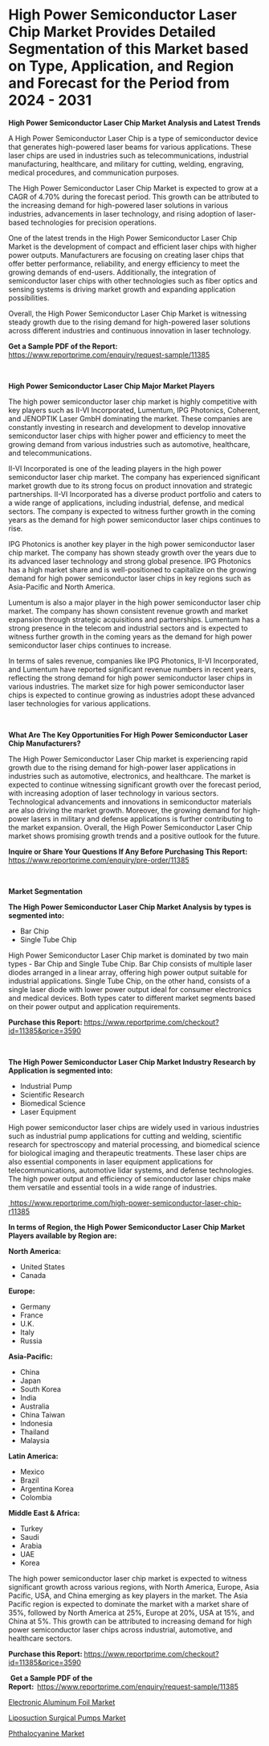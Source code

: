 <p><h1>High Power Semiconductor Laser Chip Market Provides Detailed Segmentation of this Market based on Type, Application, and Region and Forecast for the Period from 2024 - 2031</h1></p><p><strong>High Power Semiconductor Laser Chip Market Analysis and Latest Trends</strong></p>
<p><p>A High Power Semiconductor Laser Chip is a type of semiconductor device that generates high-powered laser beams for various applications. These laser chips are used in industries such as telecommunications, industrial manufacturing, healthcare, and military for cutting, welding, engraving, medical procedures, and communication purposes.</p><p>The High Power Semiconductor Laser Chip Market is expected to grow at a CAGR of 4.70% during the forecast period. This growth can be attributed to the increasing demand for high-powered laser solutions in various industries, advancements in laser technology, and rising adoption of laser-based technologies for precision operations.</p><p>One of the latest trends in the High Power Semiconductor Laser Chip Market is the development of compact and efficient laser chips with higher power outputs. Manufacturers are focusing on creating laser chips that offer better performance, reliability, and energy efficiency to meet the growing demands of end-users. Additionally, the integration of semiconductor laser chips with other technologies such as fiber optics and sensing systems is driving market growth and expanding application possibilities.</p><p>Overall, the High Power Semiconductor Laser Chip Market is witnessing steady growth due to the rising demand for high-powered laser solutions across different industries and continuous innovation in laser technology.</p></p>
<p><strong>Get a Sample PDF of the Report:&nbsp;</strong> <a href="https://www.reportprime.com/enquiry/request-sample/11385">https://www.reportprime.com/enquiry/request-sample/11385</a></p>
<p>&nbsp;</p>
<p><strong>High Power Semiconductor Laser Chip Major Market Players</strong></p>
<p><p>The high power semiconductor laser chip market is highly competitive with key players such as II-VI Incorporated, Lumentum, IPG Photonics, Coherent, and JENOPTIK Laser GmbH dominating the market. These companies are constantly investing in research and development to develop innovative semiconductor laser chips with higher power and efficiency to meet the growing demand from various industries such as automotive, healthcare, and telecommunications.</p><p>II-VI Incorporated is one of the leading players in the high power semiconductor laser chip market. The company has experienced significant market growth due to its strong focus on product innovation and strategic partnerships. II-VI Incorporated has a diverse product portfolio and caters to a wide range of applications, including industrial, defense, and medical sectors. The company is expected to witness further growth in the coming years as the demand for high power semiconductor laser chips continues to rise.</p><p>IPG Photonics is another key player in the high power semiconductor laser chip market. The company has shown steady growth over the years due to its advanced laser technology and strong global presence. IPG Photonics has a high market share and is well-positioned to capitalize on the growing demand for high power semiconductor laser chips in key regions such as Asia-Pacific and North America.</p><p>Lumentum is also a major player in the high power semiconductor laser chip market. The company has shown consistent revenue growth and market expansion through strategic acquisitions and partnerships. Lumentum has a strong presence in the telecom and industrial sectors and is expected to witness further growth in the coming years as the demand for high power semiconductor laser chips continues to increase.</p><p>In terms of sales revenue, companies like IPG Photonics, II-VI Incorporated, and Lumentum have reported significant revenue numbers in recent years, reflecting the strong demand for high power semiconductor laser chips in various industries. The market size for high power semiconductor laser chips is expected to continue growing as industries adopt these advanced laser technologies for various applications.</p></p>
<p>&nbsp;</p>
<p><strong>What Are The Key Opportunities For High Power Semiconductor Laser Chip Manufacturers?</strong></p>
<p><p>The High Power Semiconductor Laser Chip market is experiencing rapid growth due to the rising demand for high-power laser applications in industries such as automotive, electronics, and healthcare. The market is expected to continue witnessing significant growth over the forecast period, with increasing adoption of laser technology in various sectors. Technological advancements and innovations in semiconductor materials are also driving the market growth. Moreover, the growing demand for high-power lasers in military and defense applications is further contributing to the market expansion. Overall, the High Power Semiconductor Laser Chip market shows promising growth trends and a positive outlook for the future.</p></p>
<p><strong>Inquire or Share Your Questions If Any Before Purchasing This Report:</strong> <a href="https://www.reportprime.com/enquiry/pre-order/11385">https://www.reportprime.com/enquiry/pre-order/11385</a></p>
<p>&nbsp;</p>
<p><strong>Market Segmentation</strong></p>
<p><strong>The High Power Semiconductor Laser Chip Market Analysis by types is segmented into:</strong></p>
<p><ul><li>Bar Chip</li><li>Single Tube Chip</li></ul></p>
<p><p>High Power Semiconductor Laser Chip market is dominated by two main types - Bar Chip and Single Tube Chip. Bar Chip consists of multiple laser diodes arranged in a linear array, offering high power output suitable for industrial applications. Single Tube Chip, on the other hand, consists of a single laser diode with lower power output ideal for consumer electronics and medical devices. Both types cater to different market segments based on their power output and application requirements.</p></p>
<p><strong>Purchase this Report:&nbsp;</strong><a href="https://www.reportprime.com/checkout?id=11385&price=3590">https://www.reportprime.com/checkout?id=11385&price=3590</a></p>
<p>&nbsp;</p>
<p><strong>The High Power Semiconductor Laser Chip Market Industry Research by Application is segmented into:</strong></p>
<p><ul><li>Industrial Pump</li><li>Scientific Research</li><li>Biomedical Science</li><li>Laser Equipment</li></ul></p>
<p><p>High power semiconductor laser chips are widely used in various industries such as industrial pump applications for cutting and welding, scientific research for spectroscopy and material processing, and biomedical science for biological imaging and therapeutic treatments. These laser chips are also essential components in laser equipment applications for telecommunications, automotive lidar systems, and defense technologies. The high power output and efficiency of semiconductor laser chips make them versatile and essential tools in a wide range of industries.</p></p>
<p><a href="https://www.reportprime.com/high-power-semiconductor-laser-chip-r11385">&nbsp;https://www.reportprime.com/high-power-semiconductor-laser-chip-r11385</a></p>
<p><strong>In terms of Region, the High Power Semiconductor Laser Chip Market Players available by Region are:</strong></p>
<p>
    <p> <strong> North America: </strong>
        <ul>
            <li>United States</li>
            <li>Canada</li>
        </ul>
        </p> 
    <p> <strong> Europe: </strong>
        <ul>
            <li>Germany</li>
            <li>France</li>
            <li>U.K.</li>
            <li>Italy</li>
            <li>Russia</li>
        </ul>
        </p> 
    <p> <strong> Asia-Pacific: </strong>
        <ul>
            <li>China</li>
            <li>Japan</li>
            <li>South Korea</li>
            <li>India</li>
            <li>Australia</li>
            <li>China Taiwan</li>
            <li>Indonesia</li>
            <li>Thailand</li>
            <li>Malaysia</li>
        </ul>
        </p> 
    <p> <strong> Latin America: </strong>
        <ul>
            <li>Mexico</li>
            <li>Brazil</li>
            <li>Argentina Korea</li>
            <li>Colombia</li>
        </ul>
        </p> 
    <p> <strong> Middle East & Africa: </strong>
        <ul>
            <li>Turkey</li>
            <li>Saudi</li>
            <li>Arabia</li>
            <li>UAE</li>
            <li>Korea</li>
        </ul>
    </p>
    </p>
<p><p>The high power semiconductor laser chip market is expected to witness significant growth across various regions, with North America, Europe, Asia Pacific, USA, and China emerging as key players in the market. The Asia Pacific region is expected to dominate the market with a market share of 35%, followed by North America at 25%, Europe at 20%, USA at 15%, and China at 5%. This growth can be attributed to increasing demand for high power semiconductor laser chips across industrial, automotive, and healthcare sectors.</p></p>
<p><strong>Purchase this Report: </strong><a href="https://www.reportprime.com/checkout?id=11385&price=3590">https://www.reportprime.com/checkout?id=11385&price=3590</a></p>
<p>&nbsp;<strong>Get a Sample PDF of the Report:&nbsp;&nbsp;</strong><a href="https://www.reportprime.com/enquiry/request-sample/11385">https://www.reportprime.com/enquiry/request-sample/11385</a></p>
<p><strong></strong></p>
<p><p><a href="https://www.linkedin.com/pulse/insights-electronic-aluminum-foil-market-size-analysing-share-lmx4f?trackingId=1j1votPjvdpBC%2Fl6is7QPA%3D%3D">Electronic Aluminum Foil Market</a></p><p><a href="https://github.com/Alonsoolds3wq1d81czn8rbol/Market-Research-Report-List-2/blob/main/liposuction-surgical-pumps-market.md">Liposuction Surgical Pumps Market</a></p><p><a href="https://www.linkedin.com/pulse/phthalocyanine-market-size-growth-segmentation-regional-2ekyc?trackingId=KWO6CejXWf7iVifg%2Fvh6tw%3D%3D">Phthalocyanine Market</a></p></p>